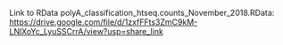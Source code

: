 Link to RData polyA_classification_htseq.counts_November_2018.RData: 
https://drive.google.com/file/d/1zxfFFts3ZmC9kM-LNlXoYc_LyuSSCrrA/view?usp=share_link
